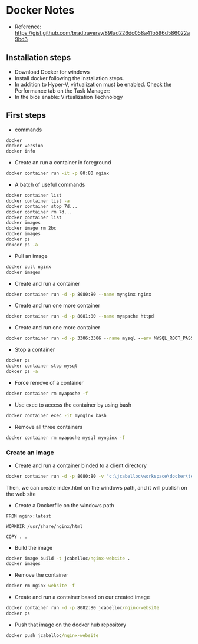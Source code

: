 # Docker Notes

* Reference: https://gist.github.com/bradtraversy/89fad226dc058a41b596d586022a9bd3

## Installation steps
* Download Docker for windows
* Install docker following the installation steps.
* In addition to Hyper-V, virtualization must be enabled. Check the Performance tab on the Task Manager:
* In the bios enable: Virtualization Technology


## First steps
* commands
```cmd
docker
docker version
docker info

```

* Create an run a container in foreground
```cmd
docker container run -it -p 80:80 nginx
```

* A batch of useful commands
```cmd
docker container list
docker container list -a
docker container stop 7d...
docker container rm 7d...
docker container list
docker images
docker image rm 2bc
docker images
docker ps
dokcer ps -a
```

* Pull an image
```cmd
docker pull nginx
docker images
```

* Create and run a container
```cmd
docker container run -d -p 8080:80 --name mynginx nginx

```
* Create and run one more container
```cmd
docker container run -d -p 8081:80 --name myapache httpd

```
* Create and run one more container
```cmd
docker container run -d -p 3306:3306 --name mysql --env MYSQL_ROOT_PASSWORD=123456 mysql
```

* Stop a container
```cmd
docker ps
docker container stop mysql
dokcer ps -a

```

* Force remove of a container
```cmd
docker container rm myapache -f
```
* Use exec to access the container by using bash
```cmd
docker container exec -it mynginx bash
```

* Remove all three containers
```cmd
docker container rm myapache mysql mynginx -f
```


### Create an image
* Create and run a container binded to a client directory 
```cmd
docker container run -d -p 8080:80 -v "c:\jcabelloc\workspace\docker\test":/usr/share/nginx/html --name nginx-website nginx
```
Then, we can create index.html on the windows path, and it will publish on the web site

* Create a Dockerfile on the windows path
```
FROM nginx:latest

WORKDIR /usr/share/nginx/html

COPY . .

```

* Build the image
```cmd
docker image build -t jcabelloc/nginx-website .
docker images

```

* Remove the container

```cmd
docker rm nginx-website -f
```

* Create and run a container based on our created image
```cmd
docker container run -d -p 8082:80 jcabelloc/nginx-website
docker ps

```

* Push that image on the docker hub repository
```cmd
docker push jcabelloc/nginx-website
```